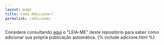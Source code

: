 ```yaml
---
layout: page
title: Como Adicionar!
permalink: /adicione/
---
```


Considere consultando [aqui](https://github.com/odroid-br/odroid-br.github.io/blob/master/README.md) o "LEIA-ME" deste repositório para saber como adicionar sua própria publicação automática.
{% include adicione.html %}
